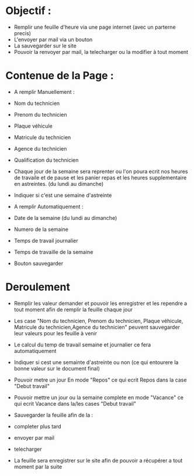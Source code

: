 # Objectif :

- Remplir une feuille d'heure via une page internet (avec un parterne precis)
- L'envoyer par mail via un bouton
- La sauvegarder sur le site
- Pouvoir la renvoyer par mail, la telecharger ou la modifier à tout moment

# Contenue de la Page :

- A remplir Manuellement :
- Nom du technicien
- Prenom du technicien
- Plaque véhicule
- Matricule du technicien
- Agence du technicien
- Qualification du technicien
- Chaque jour de la semaine sera reprenter ou l'on poura ecrit nos heures de travaile et de pause et les panier repas et les heures supplementaire en astreintes. (du lundi au dimanche)
- Indiquer si c'est une semaine d'astreinte

- A remplir Automatiquement :
- Date de la semaine (du lundi au dimanche)
- Numero de la semaine
- Temps de travail journalier
- Temps de travaille de la semaine

- Bouton sauvegarder

# Deroulement

- Remplir les valeur demander et pouvoir les enregistrer et les rependre a tout moment afin de remplir la feuille chaque jour
- Les case "Nom du technicien, Prenom du technicien, Plaque véhicule, Matricule du technicien,Agence du technicien" peuvent sauvegarder leur valeurs pour les feuille à venir
- Le calcul du temp de travail semaine et journalier ce fera automatiquement
- Indiquer si cest une semainte d'astreinte ou non (ce qui entourere la bonne valeur sur le document final)
- Pouvoir metre un jour En mode "Repos" ce qui ecrit Repos dans la case "Debut travail"
- Pouvoir mettre un jour ou la semaine complete en mode "Vacance" ce qui ecrit Vacance dans la/les cases "Debut travail"

- Sauvegarder la feuille afin de la :
- completer plus tard
- envoyer par mail
- telecharger

- La feuille sera enregistrer sur le site afin de pouvoir a récupérer a tout moment par la suite

